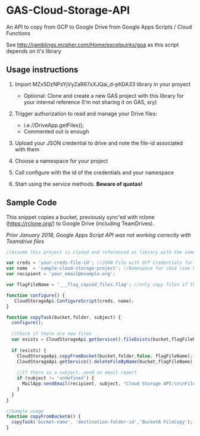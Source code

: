 # GAS-Cloud-Storage-API
An API to copy from GCP to Google Drive from Google Apps Scripts / Cloud Functions

See http://ramblings.mcpher.com/Home/excelquirks/goa as this script depends on it's library

## Usage instructions

1. Import MZx5DzNPsYjVyZaR67xXJQai_d-phDA33 library in your proyect

   * Optional: Clone and create a new GAS project with this library for your internal reference (I'm not sharing it on GAS, sry)
2. Trigger authorization to read and manage your Drive files:
   * i.e //DriveApp.getFiles();  
   * Commented out is enough
3. Upload your JSON credential to drive and note the file-id associated with them
4. Choose a namespace for your project
5. Call configure with the id of the credentials and your namespace
6. Start using the service methods. **Beware of quotas!**

## Sample Code

This snippet copies a bucket, previously sync'ed with rclone (https://rclone.org/) to Google Drive (including TeamDrives).

*Prior January 2018, Google Apps Script API was not working correctly with Teamdrive files*

```javascript
//Assume this project is cloned and referenced as library with the namespace CloudStorageApi

var creds = 'your-creds-file-id'; //JSON File with GCP Credentials for accessing the bucket
var name  = 'sample-cloud-storage-project'; //Namespace for cGoa (see File->Project Properties after running once for the scopes)
var recipient = 'your_email@example.org';

var flagFileName = '___flag_copied_files.flag'; //only copy files if the flag is present

function configure() {
   CloudStorageApi.ConfigureScript(creds, name);
}

function copyTask(bucket,folder, subject) { 
  configure();
  
  //Check if there are new files
  var exists = CloudStorageApi.getService().fileExists(bucket,flagFileName);
 
  if (exists) {
    CloudStorageApi.copyFromBucket(bucket,folder,false, flagFileName);
    CloudStorageApi.getService().deleteFileByName(bucket,flagFileName);
    
    //If there is a subject, send an email report
    if (subject != 'undefined') {
      MailApp.sendEmail(recipient, subject, "Cloud Storage API:\n\nFiles copied."); 
    }
  }    
}

//Sample usage
function copyFromBucketA() {
  copyTask('bucket-name', 'destination-folder-id','BucketA FileCopy');
}
```

